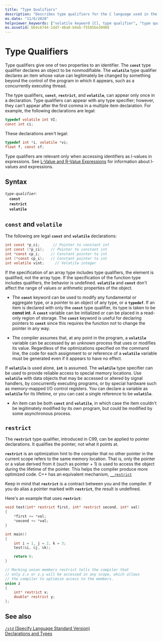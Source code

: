 ```yaml
---
title: "Type Qualifiers"
description: "Describes type qualifiers for the C language used in the Microsoft Visual C compiler"
ms.date: "11/6/2020"
helpviewer_keywords: ["volatile keyword [C], type qualifier", "type qualifiers", "volatile keyword [C]", "qualifiers for types", "const keyword [C]", "memory, access using volatile", "volatile keyword [C], type specifier"]
ms.assetid: bb4c6744-1dd7-40a8-b4eb-f5585be30908
---
```

# Type Qualifiers

Type qualifiers give one of two properties to an identifier. The **`const`** type qualifier declares an object to be nonmodifiable. The **`volatile`** type qualifier declares an item whose value can legitimately be changed by something beyond the control of the program in which it appears, such as a concurrently executing thread.

The type qualifiers, **`const`**, **`restrict`**, and **`volatile`**, can appear only once in a declaration. Type qualifiers can appear with any type specifier; however, they can't appear after the first comma in a multiple item declaration. For example, the following declarations are legal:

```c
typedef volatile int VI;
const int ci;
```

These declarations aren't legal:

```c
typedef int *i, volatile *vi;
float f, const cf;
```

Type qualifiers are relevant only when accessing identifiers as l-values in expressions. See [L-Value and R-Value Expressions](../c-language/l-value-and-r-value-expressions.md) for information about l-values and expressions.

## Syntax

*`type-qualifier`*:\
&emsp;**`const`**\
&emsp;**`restrict`**\
&emsp;**`volatile`**

## `const` and `volatile`

The following are legal **`const`** and **`volatile`** declarations:

```c
int const *p_ci;      // Pointer to constant int
int const (*p_ci);   // Pointer to constant int
int *const cp_i;     // Constant pointer to int
int (*const cp_i);   // Constant pointer to int
int volatile vint;     // Volatile integer
```

If the specification of an array type includes type qualifiers, the element is qualified, not the array type. If the specification of the function type includes qualifiers, the behavior is undefined. **`volatile`** and **`const`** don't affect the range of values or arithmetic properties of the object.

- The **`const`** keyword can be used to modify any fundamental or aggregate type, or a pointer to an object of any type, or a **`typedef`**. If an item is declared with only the **`const`** type qualifier, its type is taken to be **const int**. A **`const`** variable can be initialized or can be placed in a read-only region of storage. The **`const`** keyword is useful for declaring pointers to **`const`** since this requires the function not to change the pointer in any way.

- The compiler assumes that, at any point in the program, a **`volatile`** variable can be accessed by an unknown process that uses or modifies its value. Regardless of the optimizations specified on the command line, the code for each assignment to or reference of a **`volatile`** variable must be generated even if it appears to have no effect.

If **`volatile`** is used alone, **`int`** is assumed. The **`volatile`** type specifier can be used to provide reliable access to special memory locations. Use **`volatile`** with data objects that may be accessed or altered by signal handlers, by concurrently executing programs, or by special hardware such as memory-mapped I/O control registers. You can declare a variable as **`volatile`** for its lifetime, or you can cast a single reference to be **`volatile`**.

- An item can be both **`const`** and **`volatile`**, in which case the item couldn't be legitimately modified by its own program, but could be modified by some asynchronous process.
 
## `restrict`

The **`restrict`** type qualifier, introduced in C99, can be applied to pointer declarations. It qualifies the pointer, not what it points at.

**`restrict`** is an optimization hint to the compiler that no other pointer in the current scope refers to the same memory location. That is, only the pointer or a value derived from it (such as pointer + 1) is used to access the object during the lifetime of the pointer. This helps the compiler produce more optimized code. C++ has an equivalent mechanism, [`__restrict`](../cpp/extension-restrict.md)

Keep in mind that **`restrict`** is a contract between you and the compiler. If you do alias a pointer marked with **`restrict`**, the result is undefined.

Here's an example that uses **`restrict`**:

```c
void test(int* restrict first, int* restrict second, int* val)
{
    *first += *val;
    *second += *val;
}

int main()
{
    int i = 1, j = 2, k = 3;
    test(&i, &j, &k);

    return 0;
}

// Marking union members restrict tells the compiler that
// only z.x or z.y will be accessed in any scope, which allows
// the compiler to optimize access to the members.
union z 
{
    int* restrict x;
    double* restrict y;
};
```

## See also

[`/std` (Specify Language Standard Version)](../build/reference/std-specify-language-standard-version.md)\
[Declarations and Types](../c-language/declarations-and-types.md)
